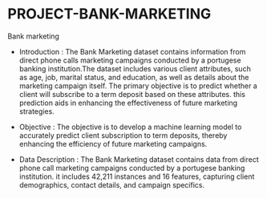 # PROJECT-BANK-MARKETING
Bank marketing


+ Introduction : The Bank Marketing dataset contains information from direct phone calls marketing campaigns conducted by a portugese banking
  institution.The dataset includes various client attributes, such as age, job, marital status, and education, as well as details about the marketing
  campaign itself. The primary objective is to predict whether a client will subscribe to a term deposit based on these attributes. this prediction aids
  in enhancing the effectiveness of future marketing strategies.

+ Objective : The objective is to develop a machine learning model to accurately predict client subscription to term deposits, thereby enhancing the efficiency of future
  marketing campaigns.

+ Data Description : The Bank Marketing dataset contains data from direct phone call marketing campaigns conducted by a portugese banking institution.
  it includes 42,211 instances and 16 features, capturing client demographics, contact details, and campaign specifics.
